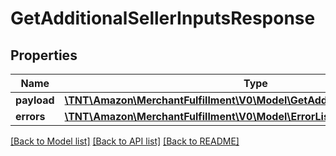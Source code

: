 # GetAdditionalSellerInputsResponse

## Properties
Name | Type | Description | Notes
------------ | ------------- | ------------- | -------------
**payload** | [**\TNT\Amazon\MerchantFulfillment\V0\Model\GetAdditionalSellerInputsResult**](GetAdditionalSellerInputsResult.md) |  | [optional] 
**errors** | [**\TNT\Amazon\MerchantFulfillment\V0\Model\ErrorList**](ErrorList.md) |  | [optional] 

[[Back to Model list]](../README.md#documentation-for-models) [[Back to API list]](../README.md#documentation-for-api-endpoints) [[Back to README]](../README.md)



